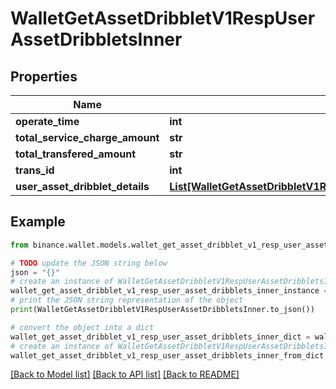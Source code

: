 # WalletGetAssetDribbletV1RespUserAssetDribbletsInner


## Properties

Name | Type | Description | Notes
------------ | ------------- | ------------- | -------------
**operate_time** | **int** |  | [optional] 
**total_service_charge_amount** | **str** |  | [optional] 
**total_transfered_amount** | **str** |  | [optional] 
**trans_id** | **int** |  | [optional] 
**user_asset_dribblet_details** | [**List[WalletGetAssetDribbletV1RespUserAssetDribbletsInnerUserAssetDribbletDetailsInner]**](WalletGetAssetDribbletV1RespUserAssetDribbletsInnerUserAssetDribbletDetailsInner.md) |  | [optional] 

## Example

```python
from binance.wallet.models.wallet_get_asset_dribblet_v1_resp_user_asset_dribblets_inner import WalletGetAssetDribbletV1RespUserAssetDribbletsInner

# TODO update the JSON string below
json = "{}"
# create an instance of WalletGetAssetDribbletV1RespUserAssetDribbletsInner from a JSON string
wallet_get_asset_dribblet_v1_resp_user_asset_dribblets_inner_instance = WalletGetAssetDribbletV1RespUserAssetDribbletsInner.from_json(json)
# print the JSON string representation of the object
print(WalletGetAssetDribbletV1RespUserAssetDribbletsInner.to_json())

# convert the object into a dict
wallet_get_asset_dribblet_v1_resp_user_asset_dribblets_inner_dict = wallet_get_asset_dribblet_v1_resp_user_asset_dribblets_inner_instance.to_dict()
# create an instance of WalletGetAssetDribbletV1RespUserAssetDribbletsInner from a dict
wallet_get_asset_dribblet_v1_resp_user_asset_dribblets_inner_from_dict = WalletGetAssetDribbletV1RespUserAssetDribbletsInner.from_dict(wallet_get_asset_dribblet_v1_resp_user_asset_dribblets_inner_dict)
```
[[Back to Model list]](../README.md#documentation-for-models) [[Back to API list]](../README.md#documentation-for-api-endpoints) [[Back to README]](../README.md)


